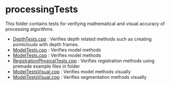 # processingTests

This folder contains tests for verifying mathematical and visual accuracy
of processing algorithms.

* [DepthTests.cpp](./DepthTests.cpp) : Verifies depth related methods such as creating pointclouds with depth frames.
* [ModelTests.cpp](./ModelTests.cpp) : Verifies model methods
* [ModelTests.cpp](./ModelTests.cpp) : Verifies model methods
* [RegistrationPhysicalTests.cpp](./RegistrationPhysicalTests.cpp) : Verifies registration methods using premade example files in folder
* [ModelTestsVisual.cpp](./visual/ModelTestsVisual.cpp) : Verifies model methods visually
* [ModelTestsVisual.cpp](./visual/SegmentationTestsVisual.cpp) : Verifies segmentation methods visually 
